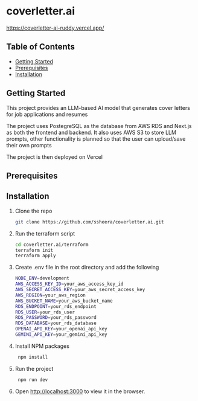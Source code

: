 # coverletter.ai
https://coverletter-ai-ruddy.vercel.app/

## Table of Contents
- [Getting Started](#getting-started)
- [Prerequisites](#prerequisites)
- [Installation](#installation)

## Getting Started
This project provides an LLM-based AI model that generates cover letters for job applications and resumes

The project uses PostegreSQL as the database from AWS RDS and Next.js as both the frontend and backend. It also uses AWS S3 to store LLM prompts, other functionality is planned so that the user can upload/save their own prompts

The project is then deployed on Vercel

## Prerequisites

## Installation
1. Clone the repo
   ```sh
   git clone https://github.com/ssheera/coverletter.ai.git
    ```
2. Run the terraform script
   ```sh
   cd coverletter.ai/terraform
   terraform init
   terraform apply
   ```
3. Create .env file in the root directory and add the following
   ```sh
   NODE_ENV=development
   AWS_ACCESS_KEY_ID=your_aws_access_key_id
   AWS_SECRET_ACCESS_KEY=your_aws_secret_access_key
   AWS_REGION=your_aws_region
   AWS_BUCKET_NAME=your_aws_bucket_name
   RDS_ENDPOINT=your_rds_endpoint
   RDS_USER=your_rds_user
   RDS_PASSWORD=your_rds_password
   RDS_DATABASE=your_rds_database
   OPENAI_API_KEY=your_openai_api_key
   GEMINI_API_KEY=your_gemini_api_key
   ```
4. Install NPM packages
   ```sh
    npm install
    ```
5. Run the project
    ```sh
     npm run dev
     ```
6. Open [http://localhost:3000](http://localhost:3000) to view it in the browser.